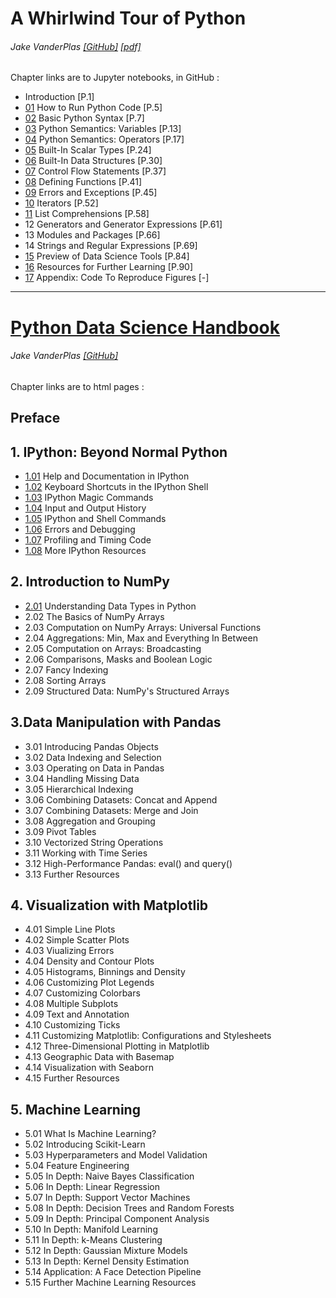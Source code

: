 # A Whirlwind Tour of Python
###### Jake VanderPlas [[GitHub]](https://github.com/jakevdp/WhirlwindTourOfPython) [[pdf]](http://www.oreilly.com/programming/free/files/a-whirlwind-tour-of-python.pdf)

Chapter links are to Jupyter notebooks, in GitHub :

* Introduction [P.1]
* [01](http://nbviewer.jupyter.org/github/jakevdp/WhirlwindTourOfPython/blob/master/01-How-to-Run-Python-Code.ipynb) How to Run Python Code [P.5]
* [02](http://nbviewer.jupyter.org/github/jakevdp/WhirlwindTourOfPython/blob/master/02-Basic-Python-Syntax.ipynb) Basic Python Syntax [P.7]
* [03](http://nbviewer.jupyter.org/github/jakevdp/WhirlwindTourOfPython/blob/master/03-Semantics-Variables.ipynb) Python Semantics: Variables [P.13]
* [04](http://nbviewer.jupyter.org/github/jakevdp/WhirlwindTourOfPython/blob/master/04-Semantics-Operators.ipynb) Python Semantics: Operators [P.17]
* [05](http://nbviewer.jupyter.org/github/jakevdp/WhirlwindTourOfPython/blob/master/05-Built-in-Scalar-Types.ipynb) Built-In Scalar Types [P.24]
* [06](http://nbviewer.jupyter.org/github/jakevdp/WhirlwindTourOfPython/blob/master/06-Built-in-Data-Structures.ipynb) Built-In Data Structures [P.30]
* [07](http://nbviewer.jupyter.org/github/jakevdp/WhirlwindTourOfPython/blob/master/07-Control-Flow-Statements.ipynb) Control Flow Statements [P.37]
* [08](http://nbviewer.jupyter.org/github/jakevdp/WhirlwindTourOfPython/blob/master/08-Defining-Functions.ipynb) Defining Functions [P.41]
* [09](http://nbviewer.jupyter.org/github/jakevdp/WhirlwindTourOfPython/blob/master/09-Errors-and-Exceptions.ipynb) Errors and Exceptions [P.45]
* [10](http://nbviewer.jupyter.org/github/jakevdp/WhirlwindTourOfPython/blob/master/10-Iterators.ipynb) Iterators [P.52]
* [11](http://nbviewer.jupyter.org/github/jakevdp/WhirlwindTourOfPython/blob/master/11-List-Comprehensions.ipynb) List Comprehensions [P.58]
* 12 Generators and Generator Expressions [P.61]
* 13 Modules and Packages [P.66]
* 14 Strings and Regular Expressions [P.69]
* [15](http://nbviewer.jupyter.org/github/jakevdp/WhirlwindTourOfPython/blob/master/17-Figures.ipynb) Preview of Data Science Tools [P.84]
* [16](http://nbviewer.jupyter.org/github/jakevdp/WhirlwindTourOfPython/blob/master/16-Further-Resources.ipynb) Resources for Further Learning [P.90]
* [17](http://nbviewer.jupyter.org/github/jakevdp/WhirlwindTourOfPython/blob/master/17-Figures.ipynb) Appendix: Code To Reproduce Figures [-]

---

# [Python Data Science Handbook](https://jakevdp.github.io/PythonDataScienceHandbook/)
###### Jake VanderPlas [[GitHub]](https://github.com/jakevdp/PythonDataScienceHandbook)

Chapter links are to html pages :

## Preface

## 1. IPython: Beyond Normal Python
* [1.01](https://jakevdp.github.io/PythonDataScienceHandbook/01.01-help-and-documentation.html) Help and Documentation in IPython
* [1.02](https://jakevdp.github.io/PythonDataScienceHandbook/01.02-shell-keyboard-shortcuts.html) Keyboard Shortcuts in the IPython Shell
* [1.03](https://jakevdp.github.io/PythonDataScienceHandbook/01.03-magic-commands.html) IPython Magic Commands
* [1.04](https://jakevdp.github.io/PythonDataScienceHandbook/01.04-input-output-history.html) Input and Output History
* [1.05](https://jakevdp.github.io/PythonDataScienceHandbook/01.05-ipython-and-shell-commands.html) IPython and Shell Commands
* [1.06](https://jakevdp.github.io/PythonDataScienceHandbook/01.06-errors-and-debugging.html) Errors and Debugging
* [1.07](https://jakevdp.github.io/PythonDataScienceHandbook/01.07-timing-and-profiling.html) Profiling and Timing Code
* [1.08](https://jakevdp.github.io/PythonDataScienceHandbook/01.08-more-ipython-resources.html) More IPython Resources

## 2. Introduction to NumPy
* [2.01](https://jakevdp.github.io/PythonDataScienceHandbook/02.01-understanding-data-types.html) Understanding Data Types in Python
* 2.02 The Basics of NumPy Arrays
* 2.03 Computation on NumPy Arrays: Universal Functions
* 2.04 Aggregations: Min, Max and Everything In Between
* 2.05 Computation on Arrays: Broadcasting
* 2.06 Comparisons, Masks and Boolean Logic
* 2.07 Fancy Indexing
* 2.08 Sorting Arrays
* 2.09 Structured Data: NumPy's Structured Arrays

## 3.Data Manipulation with Pandas
* 3.01 Introducing Pandas Objects
* 3.02 Data Indexing and Selection
* 3.03 Operating on Data in Pandas
* 3.04 Handling Missing Data
* 3.05 Hierarchical Indexing
* 3.06 Combining Datasets: Concat and Append
* 3.07 Combining Datasets: Merge and Join
* 3.08 Aggregation and Grouping
* 3.09 Pivot Tables
* 3.10 Vectorized String Operations
* 3.11 Working with Time Series
* 3.12 High-Performance Pandas: eval() and query()
* 3.13 Further Resources

## 4. Visualization with Matplotlib
* 4.01 Simple Line Plots
* 4.02 Simple Scatter Plots
* 4.03 Viualizing Errors
* 4.04 Density and Contour Plots
* 4.05 Histograms, Binnings and Density
* 4.06 Customizing Plot Legends
* 4.07 Customizing Colorbars
* 4.08 Multiple Subplots
* 4.09 Text and Annotation
* 4.10 Customizing Ticks
* 4.11 Customizing Matplotlib: Configurations and Stylesheets
* 4.12 Three-Dimensional Plotting in Matplotlib
* 4.13 Geographic Data with Basemap
* 4.14 Visualization with Seaborn
* 4.15 Further Resources


## 5. Machine Learning
* 5.01 What Is Machine Learning?
* 5.02 Introducing Scikit-Learn
* 5.03 Hyperparameters and Model Validation
* 5.04 Feature Engineering
* 5.05 In Depth: Naive Bayes Classification
* 5.06 In Depth: Linear Regression
* 5.07 In Depth: Support Vector Machines
* 5.08 In Depth: Decision Trees and Random Forests
* 5.09 In Depth: Principal Component Analysis
* 5.10 In Depth: Manifold Learning
* 5.11 In Depth: k-Means Clustering
* 5.12 In Depth: Gaussian Mixture Models
* 5.13 In Depth: Kernel Density Estimation
* 5.14 Application: A Face Detection Pipeline
* 5.15 Further Machine Learning Resources

